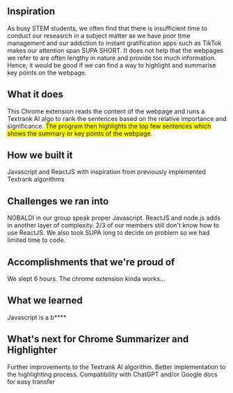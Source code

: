 ## Inspiration
As busy STEM students, we often find that there is insufficient time to conduct our reseasrch in a subject matter as we have poor time management and our addiction to instant gratification apps such as TikTok makes our attention span SUPA SHORT. It does not help that the webpages we refer to are often lengthy in nature and provide too much information. Hence, it would be good if we can find a way to highlight and summarise key points on the webpage.

## What it does
This Chrome extension reads the content of the webpage and runs a Textrank AI algo to rank the sentences based on the relative importance and significance. <span style="background-color: #FFFF00">The program then highlights the top few sentences which shows the summary or key points of the webpage</span>.

## How we built it
Javascript and ReactJS with inspiration from previously implemented Textrank algorithms

## Challenges we ran into
NOBALDI in our group speak proper Javascript. ReactJS and node.js adds in another layer of complexity. 2/3 of our members still don't know how to use ReactJS. We also took SUPA long to decide on problem so we had limited time to code.

## Accomplishments that we're proud of
We slept 6 hours.
The chrome extension kinda works...

## What we learned
Javascript is a b****

## What's next for Chrome Summarizer and Highlighter
Further improvements to the Textrank AI algorithm.
Better implementation to the highlighting process.
Compatibility with ChatGPT and/or Google docs for easy transfer
